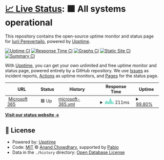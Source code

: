 # [📈 Live Status](https://Nexus.github.io/Status): <!--live status--> **🟩 All systems operational**

This repository contains the open-source uptime monitor and status page for [Iurii Perevertailo](https://Nexus.github.io/Status), powered by [Upptime](https://github.com/upptime/upptime).

[![Uptime CI](https://github.com/Nexus/Status/workflows/Uptime%20CI/badge.svg)](https://github.com/Nexus/Status/actions?query=workflow%3A%22Uptime+CI%22)
[![Response Time CI](https://github.com/Nexus/Status/workflows/Response%20Time%20CI/badge.svg)](https://github.com/Nexus/Status/actions?query=workflow%3A%22Response+Time+CI%22)
[![Graphs CI](https://github.com/Nexus/Status/workflows/Graphs%20CI/badge.svg)](https://github.com/Nexus/Status/actions?query=workflow%3A%22Graphs+CI%22)
[![Static Site CI](https://github.com/Nexus/Status/workflows/Static%20Site%20CI/badge.svg)](https://github.com/Nexus/Status/actions?query=workflow%3A%22Static+Site+CI%22)
[![Summary CI](https://github.com/Nexus/Status/workflows/Summary%20CI/badge.svg)](https://github.com/Nexus/Status/actions?query=workflow%3A%22Summary+CI%22)

With [Upptime](https://upptime.js.org), you can get your own unlimited and free uptime monitor and status page, powered entirely by a GitHub repository. We use [Issues](https://github.com/Nexus/Status/issues) as incident reports, [Actions](https://github.com/Nexus/Status/actions) as uptime monitors, and [Pages](https://Nexus.github.io/Status) for the status page.

<!--start: status pages-->
<!-- This summary is generated by Upptime (https://github.com/upptime/upptime) -->
<!-- Do not edit this manually, your changes will be overwritten -->
<!-- prettier-ignore -->
| URL | Status | History | Response Time | Uptime |
| --- | ------ | ------- | ------------- | ------ |
| <img alt="" src="https://icons.duckduckgo.com/ip3/microsoft365.com.ico" height="13"> [Microsoft 365](https://microsoft365.com) | 🟩 Up | [microsoft-365.yml](https://github.com/Nexus-Health-Systems/Status/commits/HEAD/history/microsoft-365.yml) | <details><summary><img alt="Response time graph" src="./graphs/microsoft-365/response-time-week.png" height="20"> 211ms</summary><br><a href="https://Nexus-Health-Systems.github.io/Status/history/microsoft-365"><img alt="Response time 201" src="https://img.shields.io/endpoint?url=https%3A%2F%2Fraw.githubusercontent.com%2FNexus-Health-Systems%2FStatus%2FHEAD%2Fapi%2Fmicrosoft-365%2Fresponse-time.json"></a><br><a href="https://Nexus-Health-Systems.github.io/Status/history/microsoft-365"><img alt="24-hour response time 112" src="https://img.shields.io/endpoint?url=https%3A%2F%2Fraw.githubusercontent.com%2FNexus-Health-Systems%2FStatus%2FHEAD%2Fapi%2Fmicrosoft-365%2Fresponse-time-day.json"></a><br><a href="https://Nexus-Health-Systems.github.io/Status/history/microsoft-365"><img alt="7-day response time 211" src="https://img.shields.io/endpoint?url=https%3A%2F%2Fraw.githubusercontent.com%2FNexus-Health-Systems%2FStatus%2FHEAD%2Fapi%2Fmicrosoft-365%2Fresponse-time-week.json"></a><br><a href="https://Nexus-Health-Systems.github.io/Status/history/microsoft-365"><img alt="30-day response time 201" src="https://img.shields.io/endpoint?url=https%3A%2F%2Fraw.githubusercontent.com%2FNexus-Health-Systems%2FStatus%2FHEAD%2Fapi%2Fmicrosoft-365%2Fresponse-time-month.json"></a><br><a href="https://Nexus-Health-Systems.github.io/Status/history/microsoft-365"><img alt="1-year response time 201" src="https://img.shields.io/endpoint?url=https%3A%2F%2Fraw.githubusercontent.com%2FNexus-Health-Systems%2FStatus%2FHEAD%2Fapi%2Fmicrosoft-365%2Fresponse-time-year.json"></a></details> | <details><summary><a href="https://Nexus-Health-Systems.github.io/Status/history/microsoft-365">99.80%</a></summary><a href="https://Nexus-Health-Systems.github.io/Status/history/microsoft-365"><img alt="All-time uptime 99.89%" src="https://img.shields.io/endpoint?url=https%3A%2F%2Fraw.githubusercontent.com%2FNexus-Health-Systems%2FStatus%2FHEAD%2Fapi%2Fmicrosoft-365%2Fuptime.json"></a><br><a href="https://Nexus-Health-Systems.github.io/Status/history/microsoft-365"><img alt="24-hour uptime 100.00%" src="https://img.shields.io/endpoint?url=https%3A%2F%2Fraw.githubusercontent.com%2FNexus-Health-Systems%2FStatus%2FHEAD%2Fapi%2Fmicrosoft-365%2Fuptime-day.json"></a><br><a href="https://Nexus-Health-Systems.github.io/Status/history/microsoft-365"><img alt="7-day uptime 99.80%" src="https://img.shields.io/endpoint?url=https%3A%2F%2Fraw.githubusercontent.com%2FNexus-Health-Systems%2FStatus%2FHEAD%2Fapi%2Fmicrosoft-365%2Fuptime-week.json"></a><br><a href="https://Nexus-Health-Systems.github.io/Status/history/microsoft-365"><img alt="30-day uptime 99.89%" src="https://img.shields.io/endpoint?url=https%3A%2F%2Fraw.githubusercontent.com%2FNexus-Health-Systems%2FStatus%2FHEAD%2Fapi%2Fmicrosoft-365%2Fuptime-month.json"></a><br><a href="https://Nexus-Health-Systems.github.io/Status/history/microsoft-365"><img alt="1-year uptime 99.89%" src="https://img.shields.io/endpoint?url=https%3A%2F%2Fraw.githubusercontent.com%2FNexus-Health-Systems%2FStatus%2FHEAD%2Fapi%2Fmicrosoft-365%2Fuptime-year.json"></a></details>

<!--end: status pages-->

[**Visit our status website →**](https://Nexus.github.io/Status)

## 📄 License

- Powered by: [Upptime](https://github.com/upptime/upptime)
- Code: [MIT](./LICENSE) © [Anand Chowdhary](https://anandchowdhary.com), supported by [Pabio](https://pabio.com)
- Data in the `./history` directory: [Open Database License](https://opendatacommons.org/licenses/odbl/1-0/)

